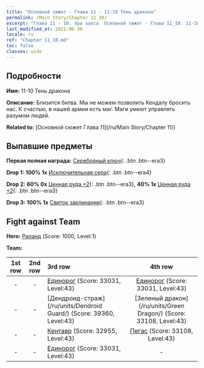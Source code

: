 ```yaml
---
title: "Основной сюжет - Глава 11 - 11-10 Тень дракона"
permalink: /Main Story/Chapter 11_10/
excerpt: "Глава 11 - 10. Эра хаоса  Основной сюжет - Глава 11_10. 11-10 Тень дракона"
last_modified_at: 2021-06-30
locale: ru
ref: "Chapter 11_10.md"
toc: false
classes: wide
---
```


## Подробности

 **Имя:** 11-10 Тень дракона

 **Описание:** Близится битва. Мы не можем позволить Кендалу бросить нас. К счастью, в нашей армии есть маг. Маги умеют управлять разумом людей.

 **Related to:** [Основной сюжет Глава 11](/ru/Main Story/Chapter 11/)

## Выпавшие предметы

 **Первая полная награда:** [Серебряный ключ](/ItemsRU/con_693/){: .btn .btn--era3}

 **Drop 1:** **100% 1x** [Исключительная сера](/ItemsRU/mat_36/){: .btn .btn--era4}

 **Drop 2:** **60% 0x** [Ценная руда +2](/ItemsRU/mat_26/){: .btn .btn--era3}, **40% 1x** [Ценная руда +2](/ItemsRU/mat_26/){: .btn .btn--era3}

 **Drop 3:** **100% 1x** [Свиток заклинания](/ItemsRU/con_694/){: .btn .btn--era3}


## Fight against Team
 **Hero:** [Риланд](/ru/heroes/Ryland/) (Score: 1000, Level:1)

 **Team:**


  | 1st row | 2nd row | 3rd row | 4th row |
  |:----:|:----:|:----|:----:|
  | - | - | [Единорог](/ru/units/Unicorn/) (Score: 33031, Level:43)  | [Единорог](/ru/units/Unicorn/) (Score: 33031, Level:43)  |
  | - | - | [Дендроид-страж](/ru/units/Dendroid Guard/) (Score: 39360, Level:43)  | [Зеленый дракон](/ru/units/Green Dragon/) (Score: 33108, Level:43)  |
  | - | - | [Кентавр](/ru/units/Centaur/) (Score: 32955, Level:43)  | [Пегас](/ru/units/Pegasus/) (Score: 33108, Level:43)  |
  | - | - | [Единорог](/ru/units/Unicorn/) (Score: 33031, Level:43)  | - |


